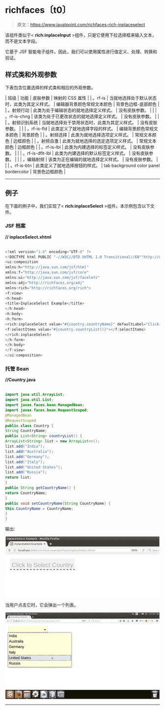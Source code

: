 # richfaces〔t0〕

> 原文：<https://www.javatpoint.com/richfaces-rich-inplaceselect>

该组件类似于< **rich:inplaceInput** >组件，只是它使用下拉选择框来输入文本，而不是文本字段。

它基于 JSF 智能电子组件。因此，我们可以使用属性进行值定义、处理、转换和验证。

## 样式类和外观参数

下表包含位置选择的样式类和相应的外观参数。

| 班级 | 功能 | 皮肤参数 | 映射的 CSS 属性 |
| 。rf-is | 当就地选择处于默认状态时，此类为其定义样式。 | 编辑器背景颜色常规文本颜色 | 背景色边框-底部颜色 |
| 。射频行动 | 此类为处于编辑状态的就地选择定义样式。 | 没有皮肤参数。 |  |
| 。rf-is-chng | 该类为处于已更改状态的就地选择定义样式。 | 没有皮肤参数。 |  |
| 。射频识别系统 | 当就地选择处于禁用状态时，此类为其定义样式。 | 没有皮肤参数。 |  |
| 。rf-is-fld | 此类定义了就地选择字段的样式。 | 编辑背景颜色常规文本颜色 | 背景颜色 |
| 。射频选择 | 此类为就地选择选项定义样式。 | 常规文本颜色 | 边框颜色 |
| 。射频自激 | 此类为就地选择的选定选项定义样式。 | 常规文本颜色 | 边框颜色 |
| 。rf-is-lbl | 此类为内建选择的标签定义样式。 | 没有皮肤参数。 |  |
| 。rf-is-dflt-lbl | 此类为内建选择的默认标签定义样式。 | 没有皮肤参数。 |  |
| 。编辑射频 | 该类为正在编辑的就地选择定义样式。 | 没有皮肤参数。 |  |
| 。rf-is-btn | 此类定义了就地选择按钮的样式。 | tab background color panel bordercolor | 背景色边框颜色 |

* * *

## 例子

在下面的例子中，我们实现了< **rich:inplaceSelect** >组件。本示例包含以下文件。

### JSF 档案

**// inplaceSelect.xhtml**

```java

<?xml version='1.0' encoding='UTF-8' ?>
<!DOCTYPE html PUBLIC "-//W3C//DTD XHTML 1.0 Transitional//EN""http://www.w3.org/TR/xhtml1/DTD/xhtml1-transitional.dtd">
<ui:composition 
xmlns:h="http://java.sun.com/jsf/html"
xmlns:f="http://java.sun.com/jsf/core"
xmlns:ui="http://java.sun.com/jsf/facelets"
xmlns:a4j="http://richfaces.org/a4j"
xmlns:rich="http://richfaces.org/rich">
<f:view>
<h:head>
<title>InplaceSelect Example</title>
</h:head>
<h:body>
<h:form>
<rich:inplaceSelect value="#{country.countryName}" defaultLabel="Click to Select Country">
<f:selectItems value="#{country.countryList()}"></f:selectItems>
</rich:inplaceSelect>
</h:form>
</h:body>
</f:view>
</ui:composition>

```

### 托管 Bean

**//Country.java**

```java

import java.util.ArrayList;
import java.util.List;
import javax.faces.bean.ManagedBean;
import javax.faces.bean.RequestScoped;
@ManagedBean
@RequestScoped
public class Country {
String CountryName;
public List<String> countryList() {
ArrayList<String> list = new ArrayList<>();
list.add("India");
list.add("Australia");
list.add("Germany");
list.add("Italy");
list.add("United States");
list.add("Russia");
return list;
}
public String getCountryName() {
return CountryName;
}
public void setCountryName(String CountryName) {
this.CountryName = CountryName;
}
}

```

输出:

![RichFaces Inplaceselect 1](img/1e2dc4319030d9bc749a3f9f15fe04a4.png)

当用户点击它时，它会弹出一个列表。

![RichFaces Inplaceselect 2](img/ccdabf7516e7851bba24b62f6cfea0fd.png)

* * *